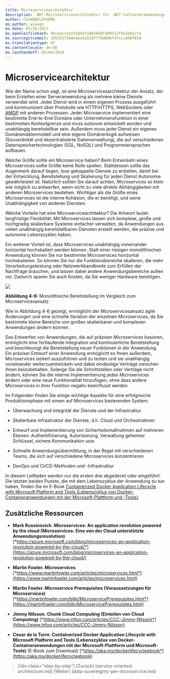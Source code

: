 ```yaml
---
title: Microservicearchitektur
description: .NET-Microservicesarchitektur für .NET-Containeranwendungen | Microservicesarchitektur
author: CESARDELATORRE
ms.author: wiwagn
ms.date: 05/26/2017
ms.openlocfilehash: 9bcaacce323ed9afa482660f409312f9a1b82cfa
ms.sourcegitcommit: 3d5d33f384eeba41b2dff79d096f47ccc8d8f03d
ms.translationtype: HT
ms.contentlocale: de-DE
ms.lasthandoff: 05/04/2018
---
```

# <a name="microservices-architecture"></a>Microservicearchitektur

Wie der Name schon sagt, ist eine Microservicesarchitektur der Ansatz, der beim Erstellen einer Serveranwendung als mehrere kleine Dienste verwendet wird. Jeder Dienst wird in einem eigenen Prozess ausgeführt und kommuniziert über Protokolle wie HTTP/HTTPS, WebSockets oder [AMQP](https://en.wikipedia.org/wiki/Advanced_Message_Queuing_Protocol) mit anderen Prozessen. Jeder Microservice implementiert eine bestimmte End-to-End-Domäne oder Unternehmensfunktion in einer bestimmten Kontextgrenze und muss autonom entwickelt worden und unabhängig bereitstellbar sein. Außerdem muss jeder Dienst ein eigenes Domänendatenmodell und eine eigene Domänenlogik aufweisen (Souveränität und dezentralisierte Datenverwaltung), die auf verschiedenen Datenspeichertechnologien (SQL, NoSQL) und Programmiersprachen aufbauen.

Welche Größe sollte ein Microservice haben? Beim Entwickeln eines Microservices sollte Größe keine Rolle spielen. Stattdessen sollte das Augenmerk darauf liegen, lose gekoppelte Dienste zu erstellen, damit bei der Entwicklung, Bereitstellung und Skalierung für jeden Dienst Autonomie gewährleistet ist. Natürlich sollten Sie darauf achten, Microservices so klein wie möglich zu entwerfen, wenn nicht zu viele direkte Abhängigkeiten mit anderen Microservices bestehen. Wichtiger als die Größe eines Microservices ist die interne Kohäsion, die er benötigt, und seine Unabhängigkeit von anderen Diensten.

Welche Vorteile hat eine Microservicearchitektur? Die Antwort lautet: langfristige Flexibilität. Mit Microservices lassen sich komplexe, große und hochgradig skalierbare Systeme einfacher verwalten, da Anwendungen aus vielen unabhängig bereitstellbaren Diensten erstellt werden, die präzise und autonome Lebenszyklen haben.

Ein weiterer Vorteil ist, dass Microservices unabhängig voneinander horizontal hochskaliert werden können. Statt einer riesigen monolithischen Anwendung können Sie nur bestimmte Microservices horizontal hochskalieren. So können Sie nur die Funktionsbereiche skalieren, die mehr Verarbeitungsleistung oder Netzwerkbandbreite zum Erfüllen der Nachfrage brauchen, und lassen dabei andere Anwendungsbereiche außen vor. Dadurch sparen Sie auch Kosten, da Sie weniger Hardware benötigen.

![](./media/image6.png)

**Abbildung 4-6:** Monolithische Bereitstellung im Vergleich zum Microservicesansatz

Wie in Abbildung 4-6 gezeigt, ermöglicht der Microservicesansatz agile Änderungen und eine schnelle Iteration der einzelnen Microservices, da Sie bestimmte kleine Bereiche von großen skalierbaren und komplexen Anwendungen ändern können.

Das Entwerfen von Anwendungen, die auf präzisen Microservices basieren, ermöglicht eine fortlaufende Integration und kontinuierliche Bereitstellung und beschleunigt die Bereitstellung neuer Funktionen in der Anwendung. Ein präziser Entwurf einer Anwendung ermöglicht es Ihnen außerdem, Microservices isoliert auszuführen und zu testen und sie unabhängig voneinander weiterzuentwickeln und dabei eindeutige Verträge zwischen ihnen beizubehalten. Solange Sie die Schnittstellen oder Verträge nicht ändern, können Sie die interne Implementierung jedes Microservices ändern oder eine neue Funktionalität hinzufügen, ohne dass andere Microservices in ihrer Funktion negativ beeinflusst werden.

Im Folgenden finden Sie einige wichtige Aspekte für eine erfolgreiche Produktionsphase mit einem auf Microservices basierenden System:

-   Überwachung und Integrität der Dienste und der Infrastruktur

-   Skalierbare Infrastruktur der Dienste, d.h. Cloud und Orchestratoren

-   Entwurf und Implementierung von Sicherheitsmaßnahmen auf mehreren Ebenen: Authentifizierung, Autorisierung, Verwaltung geheimer Schlüssel, sichere Kommunikation usw.

-   Schnelle Anwendungsübermittlung, in der Regel mit verschiedenen Teams, die sich auf verschiedene Microservices konzentrieren

-   DevOps und CI/CD-Methoden und -Infrastruktur

In diesem Leitfaden werden nur die ersten drei abgedeckt oder eingeführt. Die letzten beiden Punkte, die mit dem Lebenszyklus der Anwendung zu tun haben, finden Sie im E-Book [Containerized Docker Application Lifecycle with Microsoft Platform and Tools (Lebenszyklus von Docker-Containeranwendungen mit der Microsoft-Plattform und -Tools)](https://aka.ms/dockerlifecycleebook).

## <a name="additional-resources"></a>Zusätzliche Ressourcen

-   **Mark Russinovich. Microservices: An application revolution powered by the cloud (Microservices: Eine von der Cloud unterstützte Anwendungsrevolution)**
    [*https://azure.microsoft.com/blog/microservices-an-application-revolution-powered-by-the-cloud/*](https://azure.microsoft.com/blog/microservices-an-application-revolution-powered-by-the-cloud/)

-   **Martin Fowler. Microservices**
    [*https://www.martinfowler.com/articles/microservices.html*](https://www.martinfowler.com/articles/microservices.html)

-   **Martin Fowler. Microservice Prerequisites (Voraussetzungen für Microservices)**
    [*https://martinfowler.com/bliki/MicroservicePrerequisites.html*](https://martinfowler.com/bliki/MicroservicePrerequisites.html)

-   **Jimmy Nilsson. Chunk Cloud Computing (Einteilen von Cloud Computing)**
    [*https://www.infoq.com/articles/CCC-Jimmy-Nilsson*](https://www.infoq.com/articles/CCC-Jimmy-Nilsson)

-   **Cesar de la Torre. Containerized Docker Application Lifecycle with Microsoft Platform and Tools (Lebenszyklus von Docker-Containeranwendungen mit der Microsoft-Plattform und Microsoft-Tools)** (E-Book zum Download) [*https://aka.ms/dockerlifecycleebook*](https://aka.ms/dockerlifecycleebook)




>[!div class="step-by-step"]
[Zurück] (service-oriented-architecture.md) [Weiter] (data-sovereignty-per-microservice.md)
